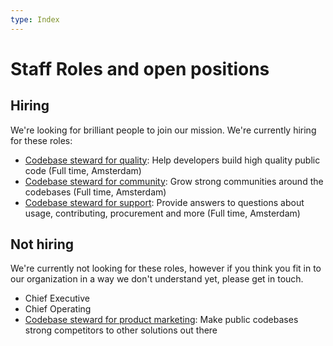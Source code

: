 ```yaml
---
type: Index
---
```


# Staff Roles and open positions

## Hiring

We're looking for brilliant people to join our mission. We're currently hiring for these roles:

* [Codebase steward for quality](quality.md): Help developers build high quality public code (Full time, Amsterdam)
* [Codebase steward for community](community.md): Grow strong communities around the codebases (Full time, Amsterdam)
* [Codebase steward for support](support.md): Provide answers to questions about usage, contributing, procurement and more (Full time, Amsterdam)

## Not hiring

We're currently not looking for these roles, however if you think you fit in to our organization in a way we don't understand yet, please get in touch.

* Chief Executive
* Chief Operating
* [Codebase steward for product marketing](product-marketing.md): Make public codebases strong competitors to other solutions out there
